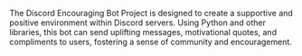 The Discord Encouraging Bot Project is designed to create a supportive and positive environment within Discord servers. Using Python and other libraries, this bot can send uplifting messages, motivational quotes, and compliments to users, fostering a sense of community and encouragement.
